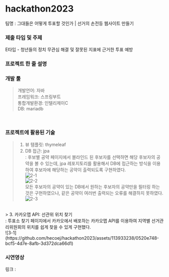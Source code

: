 # hackathon2023
팀명 : 그대들은 어떻게 투표할 것인가 | 선거의 손전등 웹사이트 만들기<br/>

### 제출 타입 및 주제
E타입 - 청년들의 정치 무관심 해결 및 잘못된 지표에 근거한 투표 예방<br/>

### 프로젝트 한 줄 설명


### 개발 툴
> 개발언어: 자바<br/>
> 프레임워크: 스프링부트<br/>
> 통합개발환경: 인텔리제이C<br/>
> DB: mariadb<br/>
<br/>

### 프로젝트에 활용된 기술
> 1. 뷰 템플릿: thymeleaf<br/>
> 2. DB 접근: jpa<br/>
: 후보별 공약 페이지에서 블라인드 된 후보자를 선택하면 해당 후보자의 공약을 볼 수 있는데, jpa 레포지토리를 활용해서 DB에 접근하는 방식을 이용하여 후보자에 해당하는 공약이 출력되도록 구현하였다.<br/>
![2-1](https://github.com/hecoej/hackathon2023/assets/113933238/08ec2c63-ee7a-4c62-bb9d-627b66298c8c) <br/>
![2-2](https://github.com/hecoej/hackathon2023/assets/113933238/0a0062a9-bbb5-4420-b7c5-0eb30f1d088d) <br/>
모든 후보자의 공약이 있는 DB에서 원하는 후보자의 공약만을 필터링 하는 것은 구현하였으나, 같은 공약이 여러번 출력되는 오류를 해결하지 못하였다.<br/>
![2-3](https://github.com/hecoej/hackathon2023/assets/113933238/ed8a64fc-ccdb-4d71-8807-aa35d5038b60)
<br/>
> 3. 카카오맵 API: 선관위 위치 찾기<br/>
: 투표소 찾기 페이지에서 카카오에서 배포하는 카카오맵 API를 이용하여 지역별 선거관리위원회의 위치를 쉽게 찾을 수 있게 구현했다. </br>
![3-1](https://github.com/hecoej/hackathon2023/assets/113933238/0520e748-bcf5-4d7e-8afb-3d372dca66d1) </br>


### 시연영상
링크 : 
